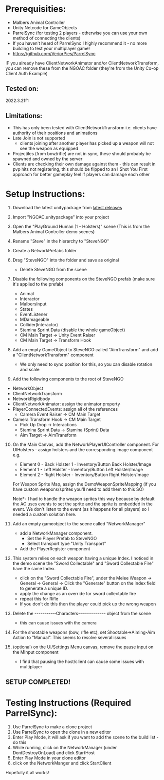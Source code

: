 # Prerequisities:
- Malbers Animal Controller
- Unity Netcode for GameObjects
- ParrelSync (for testing 2 players - otherwise you can use your own method of connecting the clients)
- If you haven't heard of ParrelSync I highly recommend it - no more building to test your multiplayer game!
- https://github.com/VeriorPies/ParrelSync

IF you already have ClientNetworkAnimator and/or ClientNetworkTransform, you can remove these from the NGOAC folder (they're from the Unity Co-op Client Auth Example)

## Tested on:
2022.3.21f1

## Limitations:
- This has only been tested with ClientNetworkTransform i.e. clients have authority of their positions and animations
- Late Join is not supported 
	- clients joining after another player has picked up a weapon will not see the weapon as equipped
- Projectiles (from bow/rifle) are not in sync, these should probably be spawned and owned by the server
- Clients are checking their own damage against them - this can result in pvp hits not registering, this should be flipped to an I Shot You First approach for better gameplay feel if players can damage each other

# Setup Instructions:
1. Download the latest unitypackage from [latest releases](https://github.com/Serinoxxx/NGOAC/releases/)
2. Import "NGOAC.unitypackage" into your project
3. Open the "PlayGround Human (1 - Holsters)" scene (This is from the Malbers Animal Controller demo scenes)
4. Rename "Steve" in the hierarchy to "SteveNGO"
5. Create a NetworkPrefabs folder
6. Drag "SteveNGO" into the folder and save as original 
	- Delete SteveNGO from the scene
7. Disable the following components on the SteveNGO prefab (make sure it's applied to the prefab)
	- Animal
	- Interactor
	- MalbersInput
	- States
	- EventListener
	- MDamageable
	- Collider(Interactor)
	- Stamina Sprint Data (disable the whole gameObject)
	- CM Main Target -> Unity Event Raiser
	- CM Main Target -> Transform Hook
	
8. Add an empty GameObject to SteveNGO called "AimTransform" and add a "ClientNetworkTransform" component
	- We only need to sync position for this, so you can disable rotation and scale
	
9. Add the following components to the root of SteveNGO
- NetworkObject
- ClientNetworkTransform
- NetworkRigidbody
- ClientNetworkAnimator: assign the animator property
- PlayerConnectedEvents: assign all of the references
	- Camera Event Raiser -> CM Main Target
 - Camera Transform Hook -> CM Main Target
	- Pick Up Drop -> Interactions
	- Stamina Sprint Data -> Stamina (Sprint) Data
	- Aim Target -> AimTransform
					  
10. On the Main Canvas, add the NetworkPlayerUIController component. For UIHolsters - assign holsters and the corresponding image component e.g.
	- Element 0 - Back Holster 1 - Inventory/Button Back Holster/Image
	- Element 1 - Left Holster - Inventory/Button Left Holster/Image
	- Element 2 - Right Holster - Inventory/Button Right Holster/Image
	
	For Weapon Sprite Map, assign the DemoWeaponSpriteMapping (if you have custom weapons/sprites you'll need to add them to this SO)
	
	Note*- I had to handle the weapon sprites this way because by default the AC uses events to set the sprite and the sprite is embedded in the event. We don't listen to the event (as it happens for all players) so I needed a custom solution here.
	
11. Add an empty gameobject to the scene called "NetworkManager" 
    - add a NetworkManager component. 
		- Set the Player Prefab to SteveNGO
		- Select transport type "Unity Transport"
	- Add the PlayerRegister component
	
12. This system relies on each weapon having a unique Index. I noticed in the demo scene the "Sword Collectable" and "Sword Collectable Fire" have the same Index.
    - click on the "Sword Collectable Fire", under the Melee Weapon -> General -> General -> Click the "Generate" button on the index field to generate a unique ID.
	- apply the change as an override for sword collectable fire
	- repeat this for Rifle
	- If you don't do this then the player could pick up the wrong weapon
	
13. Delete the -----------Characters-------------- object from the scene
	- this can cause issues with the camera

14. For the shootable weapons (bow, rifle etc), set Shootable->Aiming-Aim Action to "Manual". This seems to resolve several issues

15. (optional) on the UI/Settings Menu canvas, remove the pause input on the MInput component
    - I find that pausing the host/client can cause some issues with multiplayer
	
## SETUP COMPLETED!

# Testing Instructions (Required ParrelSync):
1. Use ParrelSync to make a clone project
2. Use ParrelSync to open the clone in a new editor
3. Enter Play Mode, it will ask if you want to add the scene to the build list - do this
4. While running, click on the NetworkManager (under DontDestroyOnLoad) and click StartHost
5. Enter Play Mode in your clone editor
6. click on the NetworkManger and click StartClient

Hopefully it all works!
